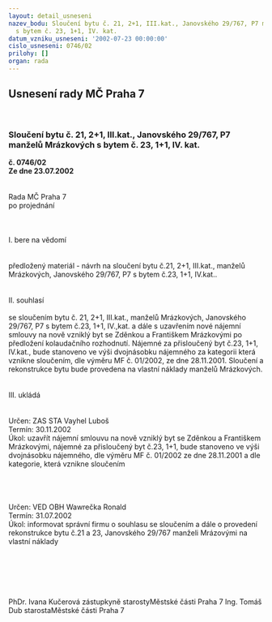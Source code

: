 ```yaml
---
layout: detail_usneseni
nazev_bodu: Sloučení bytu č. 21, 2+1, III.kat., Janovského 29/767, P7 manželů Mrázkových
  s bytem č. 23, 1+1, IV. kat.
datum_vzniku_usneseni: '2002-07-23 00:00:00'
cislo_usneseni: 0746/02
prilohy: []
organ: rada
---
```

<div id="ucUsn_pList" class="usn">
	<span><h2>Usnesení rady MČ Praha 7 </h2>
<br></span><div class="standBody">
<span><h3>Sloučení bytu č. 21, 2+1, III.kat., Janovského 29/767, P7 manželů Mrázkových s bytem č. 23, 1+1, IV. kat.</h3></span><div class="center">
		<strong>č. 0746/02</strong><br>
	</div>
<div class="center">
		<strong>Ze dne 23.07.2002</strong><br><br>
	</div>
<br>Rada MČ Praha 7<br>po projednání<br><br><br><br>I.	bere na vědomí<br><br> <br>předložený materiál - návrh na sloučení bytu č.21, 2+1, III.kat., manželů Mrázkových, Janovského 29/767, P7 s bytem č.23, 1+1, IV.kat..<br><br><br>II.	souhlasí <br><br>se sloučením bytu č. 21, 2+1, III.kat., manželů Mrázkových, Janovského 29/767, P7 s bytem č.23, 1+1, IV.,kat. a dále s uzavřením nové nájemní smlouvy na nově vzniklý byt se Zděnkou a Františkem Mrázkovými po předložení kolaudačního rozhodnutí. Nájemné za přisloučený byt č.23, 1+1, IV.kat., bude stanoveno ve výši dvojnásobku nájemného za kategorii která vznikne sloučením, dle výměru MF č. 01/2002, ze dne 28.11.2001. Sloučení a rekonstrukce bytu bude provedena na vlastní náklady manželů Mrázkových. <br><br><br>III.	ukládá <br><br> <br>Určen:	ZAS STA Vayhel Luboš<br>Termín: 30.11.2002<br>Úkol:	uzavřít nájemní smlouvu na nově vzniklý byt se Zděnkou a Františkem Mrázkovými, nájemné za přisloučený byt č.23, 1+1, bude stanoveno ve výši dvojnásobku nájemného, dle výměru MF č. 01/2002  ze dne 28.11.2001 a dle kategorie, která vznikne sloučením<br> <br><br> <br> <br>Určen:	VED OBH Wawrečka Ronald<br>Termín: 31.07.2002<br>Úkol:	informovat správní firmu o souhlasu se sloučením a dále o provedení rekonstrukce bytu č.21 a 23, Janovského 29/767 manželi Mrázovými na vlastní náklady<br> <br><br><br><br><br>	<br>PhDr. Ivana Kučerová zástupkyně starostyMěstské části Praha 7	Ing. Tomáš Dub starostaMěstské části Praha 7<br>	<br><br>
</div>
</div>